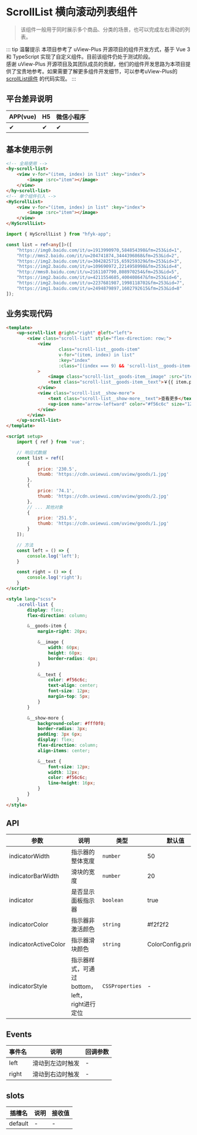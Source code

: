 # ScrollList 横向滚动列表组件
> 该组件一般用于同时展示多个商品、分类的场景，也可以完成左右滑动的列表。

::: tip 温馨提示
本项目参考了 uView-Plus 开源项目的组件开发方式，基于 Vue 3 和 TypeScript 实现了自定义组件。目前该组件仍处于测试阶段。<br>
感谢 uView-Plus 开源项目及其团队成员的贡献，他们的组件开发思路为本项目提供了宝贵地参考。如果需要了解更多组件开发细节，可以参考uView-Plus的 [scrollList组件](https://uiadmin.net/uview-plus/components/scroll.html) 的代码实现。
:::

## 平台差异说明

| APP(vue) | H5 | 微信小程序 |
|-----|----|-------|
| ✔   | ✔  | ✔     |

## 基本使用示例

```html
<!-- 全局使用 -->
<hy-scroll-list>
    <view v-for="(item, index) in list" :key="index">
        <image :src="item"></image>
    </view>
</hy-scroll-list>
<!-- 单个组件引入 -->
<HyScrollList>
    <view v-for="(item, index) in list" :key="index">
        <image :src="item"></image>
    </view>
</HyScrollList>
```
```ts
import { HyScrollList } from "hfyk-app";

const list = ref<any[]>([
    "https://img0.baidu.com/it/u=1913990970,584854398&fm=253&id=1",
    "http://mms2.baidu.com/it/u=204741874,3444396868&fm=253&id=2",
    "https://img2.baidu.com/it/u=3042825715,659259329&fm=253&id=3",
    "https://img2.baidu.com/it/u=109690972,2214958998&fm=253&id=4",
    "http://mms0.baidu.com/it/u=2161107790,808970254&fm=253&id=5",
    "https://img2.baidu.com/it/u=4211554685,400408647&fm=253&id=6",
    "https://img2.baidu.com/it/u=2237681987,1998118702&fm=253&id=7",
    "https://img1.baidu.com/it/u=2494879897,1602792615&fm=253&id=8"
]);
```

## 业务实现代码

```html
<template>
    <up-scroll-list @right="right" @left="left">
        <view class="scroll-list" style="flex-direction: row;">
            <view
                    class="scroll-list__goods-item"
                    v-for="(item, index) in list"
                    :key="index"
                    :class="[(index === 9) && 'scroll-list__goods-item--no-margin-right']"
            >
                <image class="scroll-list__goods-item__image" :src="item.thumb"></image>
                <text class="scroll-list__goods-item__text">￥{{ item.price }}</text>
            </view>
            <view class="scroll-list__show-more">
                <text class="scroll-list__show-more__text">查看更多</text>
                <up-icon name="arrow-leftward" color="#f56c6c" size="12"></up-icon>
            </view>
        </view>
    </up-scroll-list>
</template>

<script setup>
    import { ref } from 'vue';

    // 响应式数据  
    const list = ref([
        {
            price: '230.5',
            thumb: 'https://cdn.uviewui.com/uview/goods/1.jpg'
        },
        {
            price: '74.1',
            thumb: 'https://cdn.uviewui.com/uview/goods/2.jpg'
        },
        // ... 其他对象  
        {
            price: '251.5',
            thumb: 'https://cdn.uviewui.com/uview/goods/1.jpg'
        }
    ]);

    // 方法  
    const left = () => {
        console.log('left');
    }

    const right = () => {
        console.log('right');
    }
</script>

<style lang="scss">
    .scroll-list {
        display: flex;
        flex-direction: column;

        &__goods-item {
            margin-right: 20px;

            &__image {
                width: 60px;
                height: 60px;
                border-radius: 4px;
            }

            &__text {
                color: #f56c6c;
                text-align: center;
                font-size: 12px;
                margin-top: 5px;
            }
        }

        &__show-more {
            background-color: #fff0f0;
            border-radius: 3px;
            padding: 3px 6px;
            display: flex;
            flex-direction: column;
            align-items: center;

            &__text {
                font-size: 12px;
                width: 12px;
                color: #f56c6c;
                line-height: 16px;
            }
        }
    }
</style>
```

## API

| 参数                   | 说明                             | 类型              | 默认值                 |
|----------------------|--------------------------------|-----------------|---------------------|
| indicatorWidth       | 指示器的整体宽度                       | `number`        | 50                  |
| indicatorBarWidth    | 滑块的宽度                          | `number`        | 20                  |
| indicator            | 是否显示面板指示器                      | `boolean`       | true                |
| indicatorColor       | 指示器非激活颜色                       | `string`        | #f2f2f2             |
| indicatorActiveColor | 指示器滑块颜色                        | `string`        | ColorConfig.primary |
| indicatorStyle       | 指示器样式，可通过bottom，left，right进行定位 | `CSSProperties` | -                   |

## Events

| 事件名   | 说明       | 回调参数 |
|-------|----------|------|
| left  | 滑动到左边时触发 | -    |
| right | 滑动到右边时触发 | -    |

## slots

| 插槽名     | 说明 | 接收值 |
|---------|----|-----|
| default | -  | -   |
